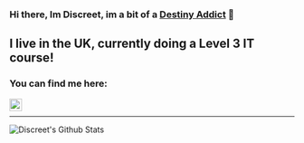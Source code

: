 ### Hi there, Im Discreet, im a bit of a [Destiny Addict][website] 👋

## I live in the UK, currently doing a Level 3 IT course! 

### You can find me here: 

[<img align="left" alt="Discreet | Discord" width="22px" src="https://cdn.jsdelivr.net/npm/simple-icons@v3/icons/discord.svg" />][discord]

<br>

---

<img align="left" alt="Discreet's Github Stats" src="https://github-readme-stats.vercel.app/api?username=Discreet-PC&count_private=true&show_icons=true&theme=radical" />

[website]: https://wastedondestiny.com/2_4611686018476764669,1_4611686018443528023
[discord]: dsc.bio/Discreet
